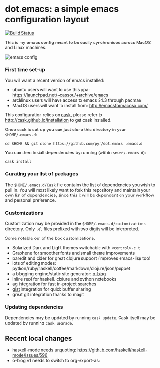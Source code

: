 dot.emacs: a simple emacs configuration layout
==============================================

[![Build Status](https://secure.travis-ci.org/pyr/dot.emacs.png)](http://travis-ci.org/pyr/dot.emacs)


This is my emacs config meant to be easily synchronised across MacOS
and Linux machines.

![emacs config](http://i.imgur.com/45V15Pp.png)

### First time set-up

You will want a recent version of emacs installed:

- ubuntu users will want to use this ppa: https://launchpad.net/~cassou/+archive/emacs
- archlinux users will have access to emacs 24.3 through pacman
- MacOS users will want to install from: http://emacsformacosx.com/

This configuration relies on [cask](http://cask.github.io), please refer to
http://cask.github.io/installation to get cask installed.

Once cask is set-up you can just clone this directory in your
`$HOME/.emacs.d`:

```
cd $HOME && git clone https://github.com/pyr/dot.emacs .emacs.d
```

You can then install dependencies by running (within `$HOME/.emacs.d`):

```
cask install
```

### Curating your list of packages

The `$HOME/.emacs.d/Cask` file contains the list of dependencies you
wish to pull in. You will most likely want to fork this repository and
maintain your own list of dependencies, since this it will be
dependent on your workflow and personal preference.

### Customizations

Customization may be provided in the `$HOME/.emacs.d/customizations`
directory. Only `.el` files prefixed with two digits will be
interpreted.

Some notable out of the box customizations:

- Solarized Dark and Light themes switchable with `<control>-c t`
- Graphene for smoother fonts and small theme improvements
- paredit and cider for great clojure support (improves emacs-lisp
  too)
- lots of editing modes:
  python/ruby/haskell/coffee/markdown/clojure/json/puppet
- a blogging engine/static site generator:
  [o-blog](http://renard.github.io)
- inline repl for haskell, clojure and python notebooks
- ag integration for fast in-project searches
- [gist](https://gist.github.com) integration for quick buffer sharing
- great git integration thanks to magit

### Updating dependencies

Dependencies may be updated by running `cask update`. Cask itself
may be updated by running `cask upgrade`.

## Recent local changes

- haskell-mode needs unquoting: https://github.com/haskell/haskell-mode/issues/596
- o-blog v1 needs to switch to org-export-as: 
